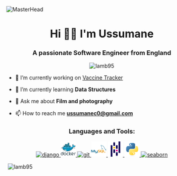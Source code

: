 ![MasterHead](https://media1.tenor.com/m/wIa91mot0tAAAAAd/pixel-city-chill.gif)
<h1 align="center">Hi 👋🏿 I'm Ussumane</h1>
<h3 align="center">A passionate Software Engineer from England</h3>




<p align="center"> <img src="https://komarev.com/ghpvc/?username=lamb95&label=Profile%20views&color=0e75b6&style=flat" alt="lamb95" /> </p>

- 🔭 I’m currently working on [Vaccine Tracker](https://public.tableau.com/app/profile/ussumane.camara/viz/GlobalVaccineTracker_17011009616880/GlobalVaccineTracker?publish=yes)

- 🌱 I’m currently learning **Data Structures**

- 💬 Ask me about **Film and photography**

- 📫 How to reach me **ussumanec0@gmail.com**
<p align="center">
</p>

<h3 align="center">Languages and Tools:</h3>
<p align="center"> <a href="https://www.djangoproject.com/" target="_blank" rel="noreferrer"> <img src="https://cdn.worldvectorlogo.com/logos/django.svg" alt="django" width="40" height="40"/> </a> <a href="https://www.docker.com/" target="_blank" rel="noreferrer"> <img src="https://raw.githubusercontent.com/devicons/devicon/master/icons/docker/docker-original-wordmark.svg" alt="docker" width="40" height="40"/> </a> <a href="https://git-scm.com/" target="_blank" rel="noreferrer"> <img src="https://www.vectorlogo.zone/logos/git-scm/git-scm-icon.svg" alt="git" width="40" height="40"/> </a> <a href="https://www.mysql.com/" target="_blank" rel="noreferrer"> <img src="https://raw.githubusercontent.com/devicons/devicon/master/icons/mysql/mysql-original-wordmark.svg" alt="mysql" width="40" height="40"/> </a> <a href="https://pandas.pydata.org/" target="_blank" rel="noreferrer"> <img src="https://raw.githubusercontent.com/devicons/devicon/2ae2a900d2f041da66e950e4d48052658d850630/icons/pandas/pandas-original.svg" alt="pandas" width="40" height="40"/> </a> <a href="https://www.python.org" target="_blank" rel="noreferrer"> <img src="https://raw.githubusercontent.com/devicons/devicon/master/icons/python/python-original.svg" alt="python" width="40" height="40"/> </a> <a href="https://seaborn.pydata.org/" target="_blank" rel="noreferrer"> <img src="https://seaborn.pydata.org/_images/logo-mark-lightbg.svg" alt="seaborn" width="40" height="40"/> </a> </p>



<p>&nbsp;<img align="center" src="https://github-readme-stats.vercel.app/api?username=lamb95&show_icons=true&locale=en" alt="lamb95" /></p>
